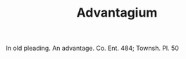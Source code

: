 ---
title: Advantagium
letter: A
permalink: "/definitions/bld-advantagium.html"
body: In old pleading. An advantage. Co. Ent. 484; Townsh. Pl. 50
published_at: '2018-07-07'
source: Black's Law Dictionary 2nd Ed (1910)
layout: post
---